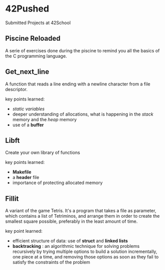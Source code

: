 # 42Pushed
Submitted Projects at 42School

## Piscine Reloaded
A serie of exercises done during the piscine to remind you all the basics of the C programming language.

## Get_next_line
A function that reads a line ending with a newline character from a file descriptor.

key points learned:
- *static variables*
- deeper understanding of allocations, what is happening in the *stack* memory and the *heap* memory
- use of a **buffer**

## Libft
Create your own library of functions

key points learned:
- **Makefile**
- a **header** file
- importance of protecting allocated memory 

## Fillit
A variant of the game Tetris. It's a program that takes a file as parameter, which contains a list of Tetriminos, and arrange them in order to create the smallest square possible, preferably in the least amount of time.

key point learned:
- efficient structure of data: use of **struct** and **linked lists**
- **backtracking** : an algorithmic technique for solving problems recursively by trying multiple options to build a solution incrementally, one piece at a time, and removing those options as soon as they fail to satisfy the constraints of the problem
